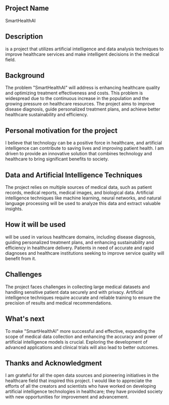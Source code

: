 ## Project Name

SmartHealthAI

## Description

is a project that utilizes artificial intelligence and data analysis techniques to improve healthcare services and make intelligent decisions in the medical field.

## Background

The problem "SmartHealthAI" will address is enhancing healthcare quality and optimizing treatment effectiveness and costs. This problem is widespread due to the continuous increase in the population and the growing pressure on healthcare resources. The project aims to improve disease diagnosis, guide personalized treatment plans, and achieve better healthcare sustainability and efficiency.

## Personal motivation for the project

I believe that technology can be a positive force in healthcare, and artificial intelligence can contribute to saving lives and improving patient health. I am driven to provide an innovative solution that combines technology and healthcare to bring significant benefits to society.

## Data and Artificial Intelligence Techniques

The project relies on multiple sources of medical data, such as patient records, medical reports, medical images, and biological data. Artificial intelligence techniques like machine learning, neural networks, and natural language processing will be used to analyze this data and extract valuable insights.

## How it will be used

 will be used in various healthcare domains, including disease diagnosis, guiding personalized treatment plans, and enhancing sustainability and efficiency in healthcare delivery. Patients in need of accurate and rapid diagnoses and healthcare institutions seeking to improve service quality will benefit from it.

## Challenges

The project faces challenges in collecting large medical datasets and handling sensitive patient data securely and with privacy. Artificial intelligence techniques require accurate and reliable training to ensure the precision of results and medical recommendations.

## What's next

To make "SmartHealthAI" more successful and effective, expanding the scope of medical data collection and enhancing the accuracy and power of artificial intelligence models is crucial. Exploring the development of advanced applications and clinical trials will also lead to better outcomes.

## Thanks and Acknowledgment

I am grateful for all the open data sources and pioneering initiatives in the healthcare field that inspired this project. I would like to appreciate the efforts of all the creators and scientists who have worked on developing artificial intelligence technologies in healthcare; they have provided society with new opportunities for improvement and advancement.
